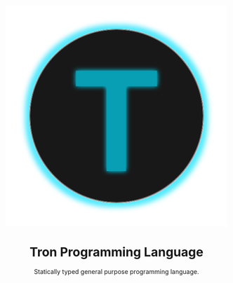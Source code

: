 <div align="center">

![Tron Logo](./Tron.svg)

# Tron Programming Language

Statically typed general purpose programming language.

</div>

